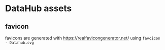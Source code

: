 # DataHub assets

## favicon

favicons are generated with https://realfavicongenerator.net/ using `favcicon - Datahub.svg`
